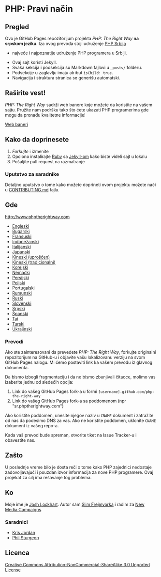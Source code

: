 # PHP: Pravi način

## Pregled

Ovo je GitHub Pages repozitorijum projekta _PHP: The Right Way_ **na srpskom jeziku**. Iza ovog prevoda stoji udruženje [PHP Srbija](http://phpsrbija.rs) 
- najveće i najpoznatije udruženje PHP programera u Srbiji.

* Ovaj sajt koristi Jekyll.
* Svaka sekcija i podsekcija su Markdown fajlovi u `_posts/` folderu.
* Podsekcije u zaglavlju imaju atribut `isChild: true`.
* Navigacija i struktura stranica se generišu automatski.

## Raširite vest!

_PHP: The Right Way_ sadrži web banere koje možete da koristite na vašem sajtu. Pružite nam podršku
tako što ćete ukazati PHP programerima gde mogu da pronađu kvalitetne informacije!

[Web baneri](http://www.phptherightway.com/banners.html)

## Kako da doprinesete

1. _Forkujte_ i izmenite
2. Opciono instalirajte [Ruby](https://rvm.io/rvm/install/) sa [Jekyll-om](https://github.com/mojombo/jekyll/) kako biste videli sajt u lokalu
3. Pošaljite pull request na razmatranje

### Uputstvo za saradnike

Detaljno uputstvo o tome kako možete doprineti ovom projektu možete naći u [CONTRIBUTING.md](CONTRIBUTING.md) fajlu.

## Gde

<http://www.phptherightway.com>

* [Engleski](http://www.phptherightway.com)
* [Bugarski](http://bg.phptherightway.com/)
* [Fransuski](http://eilgin.github.io/php-the-right-way/)
* [Indonežanski](http://id.phptherightway.com/)
* [Italijanski](http://it.phptherightway.com/)
* [Japanski](http://ja.phptherightway.com)
* [Kineski (uprošćen)](http://wulijun.github.com/php-the-right-way)
* [Kineski (tradicionalni)](http://laravel-taiwan.github.io/php-the-right-way)
* [Korejski](http://wafe.github.io/php-the-right-way/)
* [Nemački](http://rwetzlmayr.github.io/php-the-right-way/)
* [Persijski](http://novid.github.io/php-the-right-way/)
* [Poljski](http://pl.phptherightway.com/)
* [Portugalski](http://br.phptherightway.com/)
* [Rumunski](https://bgui.github.io/php-the-right-way/)
* [Ruski](http://getjump.github.io/ru-php-the-right-way)
* [Slovenski](http://sl.phptherightway.com)
* [Srpski](http://phpsrbija.github.io/php-the-right-way)
* [Španski](http://phpdevenezuela.github.io/php-the-right-way/)
* [Tai](https://apzentral.github.io/php-the-right-way/)
* [Turski](http://hkulekci.github.io/php-the-right-way/)
* [Ukrajinski](http://iflista.github.com/php-the-right-way/)

### Prevodi

Ako ste zainteresovani da prevedete _PHP: The Right Way_, forkujte originalni repozitorijum na GitHub-u
i objavite vašu lokalizovanu verziju na svom GitHub Pages nalogu. Mi ćemo postaviti link ka vašem prevodu
iz glavnog dokumenta.

Da bismo izbegli fragmentaciju i da ne bismo zbunjivali čitaoce, molimo vas izaberite jednu od sledećih opcija:

1. Link do vašeg GitHub Pages fork-a u formi `[username].github.com/php-the-right-way`
2. Link do vašeg GitHub Pages fork-a sa poddomenom (npr "sr.phptherightway.com")

Ako koristite poddomen, unesite njegov naziv u `CNAME` dokument i zatražite od nas da podesimo DNS za vas.
Ako ne koristite poddomen, uklonite `CNAME` dokument iz vašeg repo-a.

Kada vaš prevod bude spreman, otvorite tiket na Issue Tracker-u i obavestite nas.

## Zašto

U poslednje vreme bilo je dosta reči o tome kako PHP zajednici nedostaje zadovoljavajući i pouzdan izvor informacija
za nove PHP programere. Ovaj projekat za cilj ima rešavanje tog problema.

## Ko

Moje ime je [Josh Lockhart](http://twitter.com/codeguy). Autor sam [Slim Frejmvorka](http://www.slimframework.com/) i radim za [New Media Campaigns](http://www.newmediacampaigns.com/).

### Saradnici

* [Kris Jordan](http://krisjordan.com/)
* [Phil Sturgeon](http://philsturgeon.co.uk/)

## Licenca

[Creative Commons Attribution-NonCommercial-ShareAlike 3.0 Unported License](http://creativecommons.org/licenses/by-nc-sa/3.0/)
